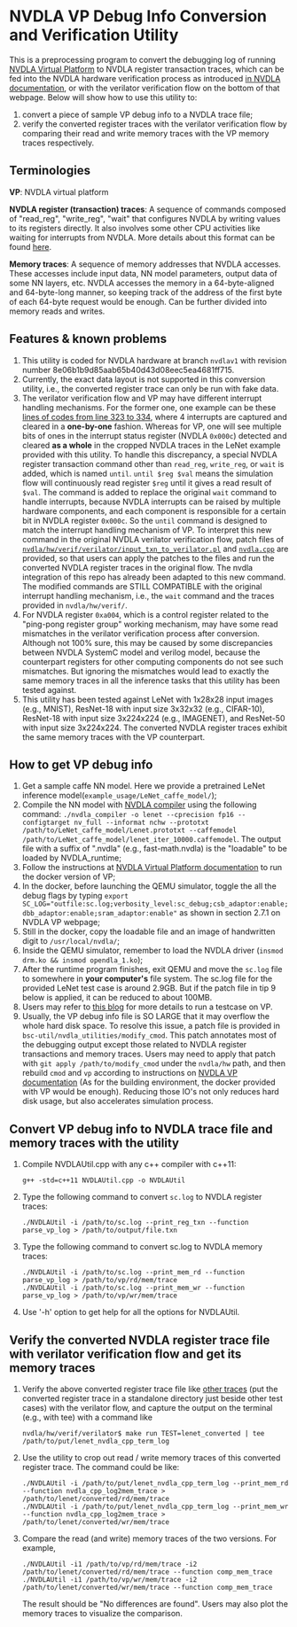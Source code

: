 # NVDLA VP Debug Info Conversion and Verification Utility

This is a preprocessing program to convert the debugging log of running [NVDLA Virtual Platform](http://nvdla.org/vp.html) to NVDLA register transaction traces, which can be fed into the NVDLA hardware verification process as introduced [in NVDLA documentation](http://nvdla.org/hw/v1/integration_guide.html#running-a-test-using-make), or with the verilator verification flow on the bottom of that webpage. Below will show how to use this utility to:
1. convert a piece of sample VP debug info to a NVDLA trace file;
2. verify the converted register traces with the verilator verification flow by comparing their read and write memory traces with the VP memory traces respectively.

## Terminologies
**VP**: NVDLA virtual platform

**NVDLA register (transaction) traces**: A sequence of commands composed of "read_reg", "write_reg", "wait" that configures NVDLA by writing values to its registers directly. It also involves some other CPU activities like waiting for interrupts from NVDLA. More details about this format can be found [here](http://nvdla.org/hw/v1/integration_guide.html#test-format).

**Memory traces**: A sequence of memory addresses that NVDLA accesses. These accesses include input data, NN model parameters, output data of some NN layers, etc. NVDLA accesses the memory in a 64-byte-aligned and 64-byte-long manner, so keeping track of the address of the first byte of each 64-byte request would be enough. Can be further divided into memory reads and writes.

## Features & known problems
1. This utility is coded for NVDLA hardware at branch `nvdlav1` with revision number 8e06b1b9d85aab65b40d43d08eec5ea4681ff715.
2. Currently, the exact data layout is not supported in this conversion utility, i.e., the converted register trace can only be run with fake data.
3. The verilator verification flow and VP may have different interrupt handling mechanisms. For the former one, one example can be these [lines of codes from line 323 to 334](https://github.com/nvdla/hw/blob/nvdlav1/verif/traces/traceplayer/googlenet_conv2_3x3_int16/input.txn#L323), where 4 interrupts are captured and cleared in a **one-by-one** fashion. Whereas for VP, one will see multiple bits of ones in the interrupt status register (NVDLA `0x000c`) detected and cleared **as a whole** in the cropped NVDLA traces in the LeNet example provided with this utility. To handle this discrepancy, a special NVDLA register transaction command other than `read_reg`, `write_reg`, or `wait` is added, which is named `until`. `until $reg $val` means the simulation flow will continuously read register `$reg` until it gives a read result of `$val`. The command is added to replace the original `wait` command to handle interrupts, because NVDLA interrupts can be raised by multiple hardware components, and each component is responsible for a certain bit in NVDLA register `0x000c`. So the `until` command is designed to match the interrupt handling mechanism of VP. To interpret this new command in the original NVDLA verilator verification flow, patch files of [`nvdla/hw/verif/verilator/input_txn_to_verilator.pl`](https://github.com/nvdla/hw/blob/nvdlav1/verif/verilator/input_txn_to_verilator.pl) and [`nvdla.cpp`](https://github.com/nvdla/hw/blob/nvdlav1/verif/verilator/nvdla.cpp) are provided, so that users can apply the patches to the files and run the converted NVDLA register traces in the original flow. The nvdla integration of this repo has already been adapted to this new command. The modified commands are STILL COMPATIBLE with the original interrupt handling mechanism, i.e., the `wait` command and the traces provided in `nvdla/hw/verif/`.
4. For NVDLA register `0xa004`, which is a control register related to the "ping-pong register group" working mechanism, may have some read mismatches in the verilator verification process after conversion. Although not 100% sure, this may be caused by some discrepancies between NVDLA SystemC model and verilog model, because the counterpart registers for other computing components do not see such mismatches. But ignoring the mismatches would lead to exactly the same memory traces in all the inference tasks that this utility has been tested against.
5. This utility has been tested against LeNet with 1x28x28 input images (e.g., MNIST), ResNet-18 with input size 3x32x32 (e.g., CIFAR-10), ResNet-18 with input size 3x224x224 (e.g., IMAGENET), and ResNet-50 with input size 3x224x224. The converted NVDLA register traces exhibit the same memory traces with the VP counterpart.

## How to get VP debug info
1. Get a sample caffe NN model. Here we provide a pretrained LeNet inference model(`example_usage/LeNet_caffe_model/`);
2. Compile the NN model with [NVDLA compiler](https://github.com/nvdla/sw/tree/master/prebuilt/x86-ubuntu) using the following command: `./nvdla_compiler -o lenet --cprecision fp16 --configtarget nv_full --informat nchw --prototxt /path/to/LeNet_caffe_model/Lenet.prototxt --caffemodel /path/to/LeNet_caffe_model/lenet_iter_10000.caffemodel`. The output file with a suffix of ".nvdla" (e.g., fast-math.nvdla) is the "loadable" to be loaded by NVDLA_runtime;
3. Follow the instructions at [NVDLA Virtual Platform documentation](http://nvdla.org/vp.html#running-the-virtual-simulator-from-docker) to run the docker version of VP;
4. In the docker, before launching the QEMU simulator, toggle the all the debug flags by typing `export SC_LOG="outfile:sc.log;verbosity_level:sc_debug;csb_adaptor:enable;dbb_adaptor:enable;sram_adaptor:enable"` as shown in section 2.7.1 on NVDLA VP webpage;
5. Still in the docker, copy the loadable file and an image of handwritten digit to `/usr/local/nvdla/`;
6. Inside the QEMU simulator, remember to load the NVDLA driver (`insmod drm.ko && insmod opendla_1.ko`);
7. After the runtime program finishes, exit QEMU and move the `sc.log` file to somewhere in **your computer's** file system. The sc.log file for the provided LeNet test case is around 2.9GB. But if the patch file in tip 9 below is applied, it can be reduced to about 100MB.
8. Users may refer to [this blog](https://medium.com/@anakin1028/run-lenet-on-nvdla-837a6fac6f8b) for more details to run a testcase on VP.
9. Usually, the VP debug info file is SO LARGE that it may overflow the whole hard disk space. To resolve this issue, a patch file is provided in `bsc-util/nvdla_utilities/modify_cmod`. This patch annotates most of the debugging output except those related to NVDLA register transactions and memory traces. Users may need to apply that patch with `git apply /path/to/modify_cmod` under the `nvdla/hw` path, and then rebuild `cmod` and `vp` according to instructions on [NVDLA VP documentation](http://nvdla.org/vp.html#download-the-virtual-simulator) (As for the building environment, the docker provided with VP would be enough). Reducing those IO's not only reduces hard disk usage, but also accelerates simulation process.

## Convert VP debug info to NVDLA trace file and memory traces with the utility
1. Compile NVDLAUtil.cpp with any c++ compiler with c++11:
   ```
   g++ -std=c++11 NVDLAUtil.cpp -o NVDLAUtil
   ```
2. Type the following command to convert `sc.log` to NVDLA register traces:
    ```
    ./NVDLAUtil -i /path/to/sc.log --print_reg_txn --function parse_vp_log > /path/to/output/file.txn
    ```
3. Type the following command to convert sc.log to NVDLA memory traces:
    ```
    ./NVDLAUtil -i /path/to/sc.log --print_mem_rd --function parse_vp_log > /path/to/vp/rd/mem/trace
    ./NVDLAUtil -i /path/to/sc.log --print_mem_wr --function parse_vp_log > /path/to/vp/wr/mem/trace
    ```
4. Use '-h' option to get help for all the options for NVDLAUtil.


## Verify the converted NVDLA register trace file with verilator verification flow and get its memory traces
1. Verify the above converted register trace file like [other traces](https://github.com/nvdla/hw/tree/nvdlav1/verif/traces/traceplayer) (put the converted register trace in a standalone directory just beside other test cases) with the verilator flow, and capture the output on the terminal (e.g., with tee) with a command like
    ```
    nvdla/hw/verif/verilator$ make run TEST=lenet_converted | tee /path/to/put/lenet_nvdla_cpp_term_log
    ```
2. Use the utility to crop out read / write memory traces of this converted register trace. The command could be like:
    ```
    ./NVDLAUtil -i /path/to/put/lenet_nvdla_cpp_term_log --print_mem_rd --function nvdla_cpp_log2mem_trace > /path/to/lenet/converted/rd/mem/trace
    ./NVDLAUtil -i /path/to/put/lenet_nvdla_cpp_term_log --print_mem_wr --function nvdla_cpp_log2mem_trace > /path/to/lenet/converted/wr/mem/trace
    ```

3. Compare the read (and write) memory traces of the two versions. For example,
    ```
    ./NVDLAUtil -i1 /path/to/vp/rd/mem/trace -i2 /path/to/lenet/converted/rd/mem/trace --function comp_mem_trace
    ./NVDLAUtil -i1 /path/to/vp/wr/mem/trace -i2 /path/to/lenet/converted/wr/mem/trace --function comp_mem_trace
    ```
   The result should be "No differences are found". Users may also plot the memory traces to visualize the comparison.
